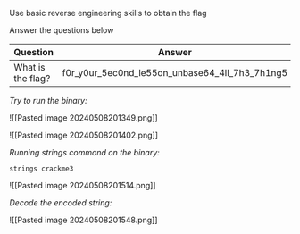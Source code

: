 Use basic reverse engineering skills to obtain the flag  

Answer the questions below

| Question          | Answer                                         |
| ----------------- | ---------------------------------------------- |
| What is the flag? | f0r_y0ur_5ec0nd_le55on_unbase64_4ll_7h3_7h1ng5 |

*Try to run the binary:*

![[Pasted image 20240508201349.png]]

![[Pasted image 20240508201402.png]]

*Running strings command on the binary:*

```
strings crackme3
```

![[Pasted image 20240508201514.png]]


*Decode the encoded string:*

![[Pasted image 20240508201548.png]]

